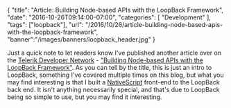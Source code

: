 
{
	"title": "Article: Building Node-based APIs with the LoopBack Framework",
	"date": "2016-10-26T09:14:00-07:00",
	"categories": [
		"Development"
	],
	"tags": ["loopback"],
	"url": "/2016/10/26/article-building-node-based-apis-with-the-loopback-framework",
	"banner":"/images/banners/loopback_header.jpg"
}

Just a quick note to let readers know I've published another article over on the [Telerik Developer Network](http://developer.telerik.com) - ["Building Node-based APIs with the LoopBack Framework"](http://developer.telerik.com/featured/building-node-based-apis-loopback-framework). As you can tell by the title, this is just an intro to LoopBack, something I've covered multiple times on this blog, but what you may find interesting is that I built a [NativeScript](https://www.nativescript.org/) front-end to the LoopBack back end. It isn't anything necessarily special, and that's due to LoopBack being so simple to use, but you may find it interesting.